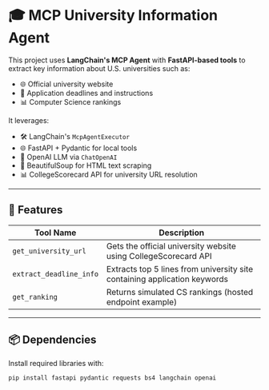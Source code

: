 # 🎓 MCP University Information Agent

This project uses **LangChain's MCP Agent** with **FastAPI-based tools** to extract key information about U.S. universities such as:
- 🌐 Official university website  
- 📅 Application deadlines and instructions  
- 📊 Computer Science rankings  

It leverages:
- 🛠️ LangChain's `McpAgentExecutor`  
- 🌐 FastAPI + Pydantic for local tools  
- 🧠 OpenAI LLM via `ChatOpenAI`  
- 🧾 BeautifulSoup for HTML text scraping  
- 📊 CollegeScorecard API for university URL resolution

---

## 🚀 Features

| Tool Name                | Description                                                                 |
|--------------------------|-----------------------------------------------------------------------------|
| `get_university_url`     | Gets the official university website using CollegeScorecard API             |
| `extract_deadline_info`  | Extracts top 5 lines from university site containing application keywords   |
| `get_ranking`            | Returns simulated CS rankings (hosted endpoint example)                     |

---

## 📦 Dependencies

Install required libraries with:

```bash
pip install fastapi pydantic requests bs4 langchain openai

